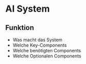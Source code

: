 # AI System

## Funktion
- Was macht das System
- Welche Key-Components
- Welche benötigten Components
- Welche Optionalen Components